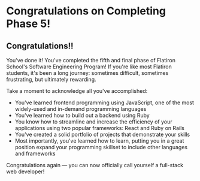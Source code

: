 # Congratulations on Completing Phase 5!

## Congratulations!!

You've done it! You've completed the fifth and final phase of Flatiron School's Software Engineering Program! If you're like most Flatiron students, it's been a long journey: sometimes difficult, sometimes frustrating, but ultimately rewarding.

Take a moment to acknowledge all you've accomplished:

- You've learned frontend programming using JavaScript, one of the most widely-used and in-demand programming languages
- You've learned how to build out a backend using Ruby
- You know how to streamline and increase the efficiency of your applications using two popular frameworks: React and Ruby on Rails
- You've created a solid portfolio of projects that demonstrate your skills
- Most importantly, you've learned how to learn, putting you in a great position expand your programming skillset to include other languages and frameworks

Congratulations again — you can now officially call yourself a full-stack web developer!
